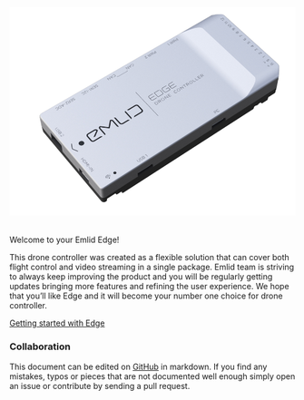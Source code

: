 
<div style="text-align: center;"><img src="img/edge.png"></div><br>

Welcome to your Emlid Edge!

This drone controller was created as a flexible solution that can cover both flight control and video streaming in a single package.
Emlid team is striving to always keep improving the product and you will be regularly getting updates bringing more features and refining the user experience.
We hope that you’ll like Edge and it will become your number one choice for drone controller.

[Getting started with Edge](quickstart.md)

### Collaboration

This document can be edited on [GitHub](https://github.com/emlid/edge-docs) in markdown. If you find any mistakes, typos or  pieces that are not documented well enough simply open an issue or contribute by sending a pull request.

